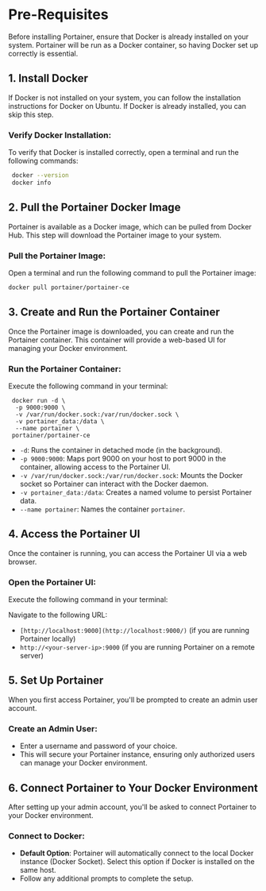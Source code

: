 
# Pre-Requisites

Before installing Portainer, ensure that Docker is already installed on your system. Portainer will be run as a Docker container, so having Docker set up correctly is essential.

## 1\. Install Docker 

If Docker is not installed on your system, you can follow the installation instructions for Docker on Ubuntu. If Docker is already installed, you can skip this step.

###  **Verify Docker Installation**:

To verify that Docker is installed correctly, open a terminal and run the following commands:
 ```bash
  docker --version 
  docker info
```

## 2\. Pull the Portainer Docker Image
Portainer is available as a Docker image, which can be pulled from Docker Hub. This step will download the Portainer image to your system.

###  **Pull the Portainer Image**:
Open a terminal and run the following command to pull the Portainer image:

```ml f to 
docker pull portainer/portainer-ce
 ```


## 3\. Create and Run the Portainer Container
Once the Portainer image is downloaded, you can create and run the Portainer container. This container will provide a web-based UI for managing your Docker environment.

###  **Run the Portainer Container**:
Execute the following command in your terminal:

```
 docker run -d \
  -p 9000:9000 \
  -v /var/run/docker.sock:/var/run/docker.sock \
  -v portainer_data:/data \
  --name portainer \
 portainer/portainer-ce

```
-   `-d`: Runs the container in detached mode (in the background).
-   `-p 9000:9000`: Maps port 9000 on your host to port 9000 in the container, allowing access to the Portainer UI.
-   `-v /var/run/docker.sock:/var/run/docker.sock`: Mounts the Docker socket so Portainer can interact with the Docker daemon.
-   `-v portainer_data:/data`: Creates a named volume to persist Portainer data.
-   `--name portainer`: Names the container  `portainer`.

## 4\. Access the Portainer UI
Once the container is running, you can access the Portainer UI via a web browser.

###  **Open the Portainer UI**:
Execute the following command in your terminal:

Navigate to the following URL:
-   `[http://localhost:9000](http://localhost:9000/)`  (if you are running Portainer locally)
-   `http://<your-server-ip>:9000`  (if you are running Portainer on a remote server)

## 5\. Set Up Portainer 

When you first access Portainer, you'll be prompted to create an admin user account.
### **Create an Admin User**:

-   Enter a username and password of your choice.
-   This will secure your Portainer instance, ensuring only authorized users can manage your Docker environment.

## 6\. Connect Portainer to Your Docker Environment

After setting up your admin account, you'll be asked to connect Portainer to your Docker environment.
### **Connect to Docker**:

-   **Default Option**: Portainer will automatically connect to the local Docker instance (Docker Socket). Select this option if Docker is installed on the same host.
-   Follow any additional prompts to complete the setup.
<!--stackedit_data:
eyJoaXN0b3J5IjpbLTE3MTI5OTI0MzksMTU2ODUwNzI0NSwtMT
I0NDcxMzk2NywxNTY4NTA3MjQ1LDEzMTU5NDIxMSw5NTkyNTAy
NTcsNDUzNjAwMjMsMTE5NzAxNjQ0M119
-->